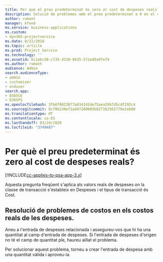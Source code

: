 ```yaml
---
title: Per què el preu predeterminat és zero al cost de despeses reals?
description: Solució de problemes amb el preu predeterminat a 0 en el cost de despeses real.
author: rumant
manager: kfend
ms.service: business-applications
ms.custom:
- dyn365-projectservice
ms.date: 8/22/2018
ms.topic: article
ms.prod: Project Service
ms.technology: ''
ms.assetid: bc1ebc58-c733-4310-8435-572ed9a9fef9
ms.author: rumant
audience: Admin
search.audienceType:
- admin
- customizer
- enduser
search.app:
- D365CE
- D365PS
ms.openlocfilehash: 3fb678822877a61d141de75aea29b7d5cdf292c4
ms.sourcegitcommit: 8c786230ef2a497280885b827162561776e2eb00
ms.translationtype: HT
ms.contentlocale: ca-ES
ms.lasthandoff: 03/24/2020
ms.locfileid: "3749487"
---
```

# <a name="why-is-the-price-defaulting-to-zero-on-expense-cost-actuals"></a>Per què el preu predeterminat és zero al cost de despeses reals?

[!INCLUDE[cc-applies-to-psa-app-3.x](../includes/cc-applies-to-psa-app-3x.md)]

Aquesta pregunta freqüent s'aplica als valors reals de despeses on la classe de transacció s'estableix en Despeses i el tipus de transacció és Cost.

## <a name="troubleshooting-cost-rates-on-expense-cost-actuals"></a>Resolució de problemes de costos en els costos reals de les despeses.

Aneu a l'entrada de despeses relacionada i assegureu-vos que hi ha una quantitat al camp d'entrada de despeses. Si l'entrada de despeses d'origen no té el camp de quantitat ple, haureu aïllat el problema.
 
Per solucionar aquest problema, torneu a crear l'entrada de despesa amb una quantitat vàlida i aproveu-la.
